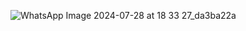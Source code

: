 ![WhatsApp Image 2024-07-28 at 18 33 27_da3ba22a](https://github.com/user-attachments/assets/911228ab-b04c-44b6-a367-8cf77c829c2a)
